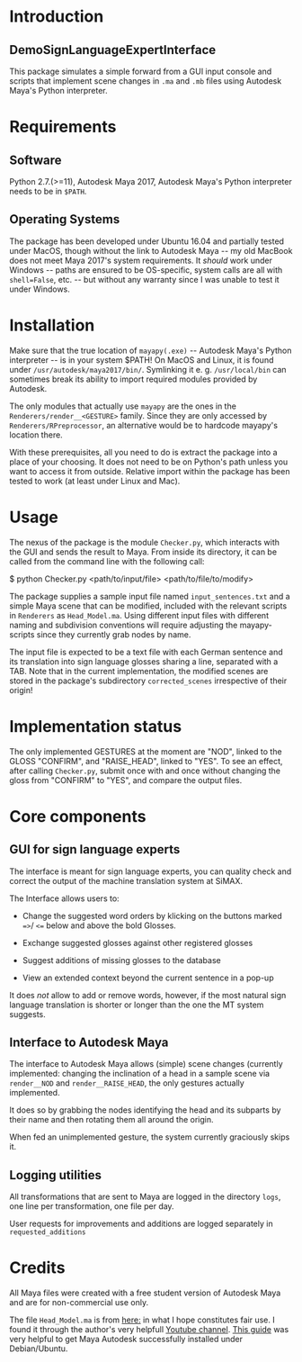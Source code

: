 Introduction 
============

DemoSignLanguageExpertInterface
----


This package simulates a simple forward from a GUI input console
and scripts that implement scene changes in `.ma` and `.mb` files using
Autodesk Maya's Python interpreter.

Requirements
============

Software
--------

Python 2.7.(>=11), Autodesk Maya 2017, Autodesk Maya's Python interpreter 
needs to be in `$PATH`.

Operating Systems
-----------------

The package has been developed under Ubuntu 16.04 and partially tested under 
MacOS, though without the link to Autodesk Maya -- my old MacBook does not meet 
Maya 2017's system requirements. It *should* work under Windows -- paths are
ensured to be OS-specific, system calls are all with `shell=False`, etc. -- 
but without any warranty since I was unable to test it under Windows.


Installation
============

Make sure that the true location of `mayapy(.exe)` -- Autodesk Maya's Python 
interpreter -- is in your system $PATH! On MacOS and Linux, it is found 
under `/usr/autodesk/maya2017/bin/`. Symlinking it e. g. `/usr/local/bin`
can sometimes break its ability to import required modules provided by Autodesk.

The only modules that actually use `mayapy` are the ones in the 
`Renderers/render__<GESTURE>` family. Since they are only accessed by 
`Renderers/RPreprocessor`, an alternative would be to hardcode mayapy's 
location there.

With these prerequisites, all you need to do is extract the package into a 
place of your choosing. It does not need to be on Python's path unless you 
want to access it from outside. Relative import within the package has been 
tested to work (at least under Linux and Mac).

Usage
=====

The nexus of the package is the module `Checker.py`, which interacts with the
GUI and sends the result to Maya. From inside its directory, it can be called 
from the command line with the following call:

$ python Checker.py  <path/to/input/file> <path/to/file/to/modify>

The package supplies a sample input file named `input_sentences.txt` and a simple
Maya scene that can be modified, included with the relevant scripts in `Renderers`
as `Head_Model.ma`. Using different input files with different naming and subdivision
conventions will require adjusting the mayapy-scripts since they currently grab 
nodes by name.

The input file is expected to be a text file with each German sentence and its 
translation into sign language glosses sharing a line, separated with a TAB. Note that in the
current implementation, the modified scenes are stored in the package's subdirectory
`corrected_scenes` irrespective of their origin!

Implementation status
=====================

The only implemented GESTURES at the moment are "NOD", linked to the GLOSS "CONFIRM",
and "RAISE_HEAD", linked to "YES". To see an effect, after calling `Checker.py`, submit
once with and once without changing the gloss from "CONFIRM" to "YES", and compare the 
output files.

Core components
==============

GUI for sign language experts
------

The interface is meant for sign language experts, you can quality check
and correct the output of the machine translation system at SiMAX.

The Interface allows users to:

* Change the suggested word orders by klicking on the buttons marked `=>`/
`<=` below and above the bold Glosses.

* Exchange suggested glosses against other registered glosses

* Suggest additions of missing glosses to the database

* View an extended context beyond the current sentence in a pop-up

It does *not* allow to add or remove words, however, if the most natural 
sign language translation is shorter or longer than the one the MT system 
suggests.

Interface to Autodesk Maya
--------------------------

The interface to Autodesk Maya allows (simple) scene changes (currently
implemented: changing the inclination of a head in a sample scene via 
`render__NOD` and `render__RAISE_HEAD`, the only gestures actually implemented.

It does so by grabbing the nodes identifying the head and its subparts by their 
name and then rotating them all around the origin.

When fed an unimplemented gesture, the system currently graciously skips it.

Logging utilities
----------

All transformations that are sent to Maya are logged in the directory `logs`, one 
line per transformation, one file per day.

User requests for improvements and additions are logged separately in 
`requested_additions`

Credits
=======

All Maya files were created with a free student version of Autodesk Maya and are 
for non-commercial use only.

The file `Head_Model.ma` is from [here:](https://www.dropbox.com/s/vtdo9ekju4cggao/Head_Model.ma?dl=0#)
in what I hope constitutes fair use. I found it through the author's very helpfull 
[Youtube channel](https://www.youtube.com/watch?v=1dLYqlm95Cc).
[This guide](https://gist.github.com/borgfriend/b83467639cb8039dc79974bf780a4994) was 
very helpful to get Maya Autodesk successfully installed under Debian/Ubuntu.
